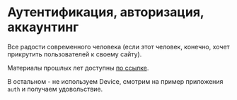 # Аутентификация, авторизация, аккаунтинг

Все радости современного человека (если этот человек, конечно, хочет прикрутить пользователей к своему сайту).

Материалы прошлых лет доступны [по ссылке](https://github.com/ics6rb/seminars-autumn-17/tree/master/7%20%D0%90%D1%83%D1%82%D0%B5%D0%BD%D1%82%D0%B8%D1%84%D0%B8%D0%BA%D0%B0%D1%86%D0%B8%D1%8F%2C%20%D0%B0%D0%B2%D1%82%D0%BE%D1%80%D0%B8%D0%B7%D0%B0%D1%86%D0%B8%D1%8F%20%D0%B8%20%D0%B2%D1%81%D1%8F%D0%BA%D0%BE%D0%B5%20%D1%82%D0%B0%D0%BA%D0%BE%D0%B5).

В остальном - не используем Device, смотрим на пример приложения `auth` и получаем удовольствие.
